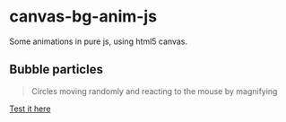 # canvas-bg-anim-js

Some animations in pure js, using html5 canvas.

## Bubble particles
> Circles moving randomly and reacting to the mouse by magnifying

[Test it here](https://hazurl.github.io/canvas-bg-anim-js/html/bubble_particles.html)
